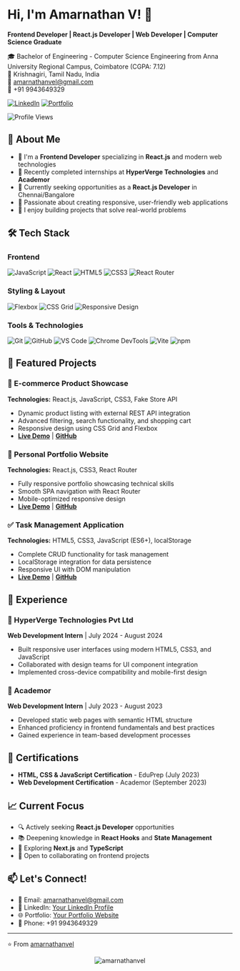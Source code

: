# Hi, I'm Amarnathan V! 👋

**Frontend Developer | React.js Developer | Web Developer | Computer Science Graduate**

🎓 Bachelor of Engineering - Computer Science Engineering from Anna University Regional Campus, Coimbatore (CGPA: 7.12)  
📍 Krishnagiri, Tamil Nadu, India  
📧 amarnathanvel@gmail.com  
📱 +91 9943649329  

[![LinkedIn](https://img.shields.io/badge/LinkedIn-0077B5?style=for-the-badge&logo=linkedin&logoColor=white)](your-linkedin-url)
[![Portfolio](https://img.shields.io/badge/Portfolio-000000?style=for-the-badge&logo=About.me&logoColor=white)](your-portfolio-url)

![Profile Views](https://komarev.com/ghpvc/?username=amarnathanvel&color=blue)

## 🚀 About Me

- 🔭 I'm a **Frontend Developer** specializing in **React.js** and modern web technologies
- 💼 Recently completed internships at **HyperVerge Technologies** and **Academor**
- 🌱 Currently seeking opportunities as a **React.js Developer** in Chennai/Bangalore
- 🎯 Passionate about creating responsive, user-friendly web applications
- 📝 I enjoy building projects that solve real-world problems

## 🛠️ Tech Stack

### Frontend
![JavaScript](https://img.shields.io/badge/JavaScript-ES6+-F7DF1E?style=for-the-badge&logo=javascript&logoColor=black)
![React](https://img.shields.io/badge/React-20232A?style=for-the-badge&logo=react&logoColor=61DAFB)
![HTML5](https://img.shields.io/badge/HTML5-E34F26?style=for-the-badge&logo=html5&logoColor=white)
![CSS3](https://img.shields.io/badge/CSS3-1572B6?style=for-the-badge&logo=css3&logoColor=white)
![React Router](https://img.shields.io/badge/React_Router-CA4245?style=for-the-badge&logo=react-router&logoColor=white)

### Styling & Layout
![Flexbox](https://img.shields.io/badge/Flexbox-1572B6?style=for-the-badge&logo=css3&logoColor=white)
![CSS Grid](https://img.shields.io/badge/CSS_Grid-1572B6?style=for-the-badge&logo=css3&logoColor=white)
![Responsive Design](https://img.shields.io/badge/Responsive_Design-02569B?style=for-the-badge&logo=css3&logoColor=white)

### Tools & Technologies
![Git](https://img.shields.io/badge/Git-F05032?style=for-the-badge&logo=git&logoColor=white)
![GitHub](https://img.shields.io/badge/GitHub-100000?style=for-the-badge&logo=github&logoColor=white)
![VS Code](https://img.shields.io/badge/VS_Code-0078D4?style=for-the-badge&logo=visual%20studio%20code&logoColor=white)
![Chrome DevTools](https://img.shields.io/badge/Chrome_DevTools-4285F4?style=for-the-badge&logo=google-chrome&logoColor=white)
![Vite](https://img.shields.io/badge/Vite-B73BFE?style=for-the-badge&logo=vite&logoColor=FFD62E)
![npm](https://img.shields.io/badge/npm-CB3837?style=for-the-badge&logo=npm&logoColor=white)

## 🚀 Featured Projects

### 🛒 E-commerce Product Showcase
**Technologies:** React.js, JavaScript, CSS3, Fake Store API
- Dynamic product listing with external REST API integration
- Advanced filtering, search functionality, and shopping cart
- Responsive design using CSS Grid and Flexbox
- **[Live Demo](your-live-demo-url)** | **[GitHub](your-github-repo-url)**

### 💼 Personal Portfolio Website
**Technologies:** React.js, CSS3, React Router
- Fully responsive portfolio showcasing technical skills
- Smooth SPA navigation with React Router
- Mobile-optimized responsive design
- **[Live Demo](your-live-demo-url)** | **[GitHub](your-github-repo-url)**

### ✅ Task Management Application
**Technologies:** HTML5, CSS3, JavaScript (ES6+), localStorage
- Complete CRUD functionality for task management
- LocalStorage integration for data persistence
- Responsive UI with DOM manipulation
- **[Live Demo](your-live-demo-url)** | **[GitHub](your-github-repo-url)**

## 💼 Experience

### 🏢 HyperVerge Technologies Pvt Ltd
**Web Development Intern** | July 2024 - August 2024
- Built responsive user interfaces using modern HTML5, CSS3, and JavaScript
- Collaborated with design teams for UI component integration
- Implemented cross-device compatibility and mobile-first design

### 🏢 Academor
**Web Development Intern** | July 2023 - August 2023
- Developed static web pages with semantic HTML structure
- Enhanced proficiency in frontend fundamentals and best practices
- Gained experience in team-based development processes

## 📜 Certifications

- **HTML, CSS & JavaScript Certification** - EduPrep (July 2023)
- **Web Development Certification** - Academor (September 2023)

## 📈 Current Focus

- 🔍 Actively seeking **React.js Developer** opportunities
- 📚 Deepening knowledge in **React Hooks** and **State Management**
- 🎯 Exploring **Next.js** and **TypeScript**
- 🤝 Open to collaborating on frontend projects

## 📫 Let's Connect!

- 📧 Email: amarnathanvel@gmail.com
- 💼 LinkedIn: [Your LinkedIn Profile](your-linkedin-url)
- 🌐 Portfolio: [Your Portfolio Website](your-portfolio-url)
- 📱 Phone: +91 9943649329

---

⭐️ From [amarnathanvel](https://github.com/amarnathanvel)

<!-- Visitor Badge -->
<p align="center">
  <img src="https://komarev.com/ghpvc/?username=amarnathanvel&label=Profile%20views&color=0e75b6&style=flat" alt="amarnathanvel" />
</p>
